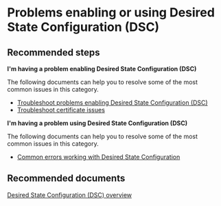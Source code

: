 <properties
    pageTitle="Problems enabling or using Desired State Configuration (DSC)"
    description="Problems enabling or using Desired State Configuration (DSC)"
    service="microsoft.automation"
    resource="automationaccounts"
    authors="csand-msft"
    displayOrder="107"
    selfHelpType="resource"
    productPesIds=""
    supportTopicIds=""
    resourceTags=""
    cloudEnvironments="public,Fairfax"
	articleId="8eabb032-746c-412b-b378-ef5cd69c4dad"
	ownershipId="Compute_Automation"
/>

# Problems enabling or using Desired State Configuration (DSC)

## **Recommended steps**

**I'm having a problem enabling Desired State Configuration (DSC)**

The following documents can help you to resolve some of the most common issues in this category.

  * [Troubleshoot problems enabling Desired State Configuration (DSC)](https://docs.microsoft.com/azure/automation/automation-dsc-onboarding#troubleshooting-azure-virtual-machine-onboarding)
  * [Troubleshoot certificate issues](https://docs.microsoft.com/azure/automation/automation-dsc-onboarding#certificate-expiration-and-reregistration)

**I'm having a problem using Desired State Configuration (DSC)**

The following documents can help you to resolve some of the most common issues in this category.

  * [Common errors working with Desired State Configuration](https://docs.microsoft.com/azure/automation/troubleshoot/desired-state-configuration#common-errors-when-working-with-desired-state-configuration-dsc)


## **Recommended documents**
[Desired State Configuration (DSC) overview](https://docs.microsoft.com/azure/automation/automation-dsc-overview)

